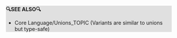 <div style="margin:2em; background-color: #e0e0e0;">

<strong>🔍SEE ALSO🔍</strong>

 * Core Language/Unions_TOPIC (Variants are similar to unions but type-safe)

</div>

